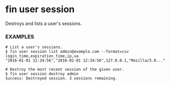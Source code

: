# fin user session

Destroys and lists a user's sessions.

### EXAMPLES

    # List a user's sessions.
    $ fin user session list admin@example.com --format=csv
    login_time,expiration_time,ip,ua
    "2016-01-01 12:34:56","2016-02-01 12:34:56",127.0.0.1,"Mozilla/5.0..."

    # Destroy the most recent session of the given user.
    $ fin user session destroy admin
    Success: Destroyed session. 3 sessions remaining.




